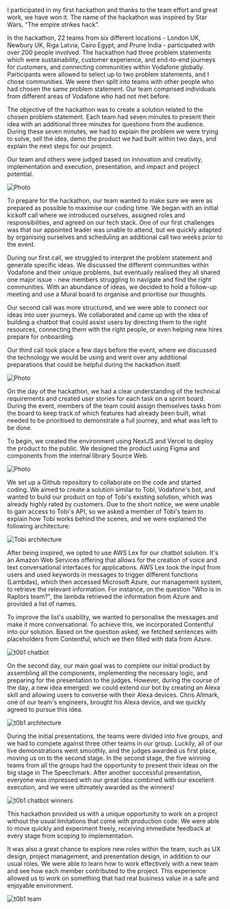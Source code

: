 I participated in my first hackathon and thanks to the team effort and great work, we have won it. The name of the hackathon was inspired by Star Wars, “The empire strikes hack”.

In the hackathon, 22 teams from six different locations - London UK, Newbury UK, Riga Latvia, Cairo Egypt, and Prune India - participated with over 200 people involved. The hackathon had three problem statements which were sustainability, customer experience, and end-to-end journeys for customers, and connecting communities within Vodafone globally. Participants were allowed to select up to two problem statements, and I chose communities. We were then split into teams with other people who had chosen the same problem statement. Our team comprised individuals from different areas of Vodafone who had not met before.

The objective of the hackathon was to create a solution related to the chosen problem statement. Each team had seven minutes to present their idea with an additional three minutes for questions from the audience. During these seven minutes, we had to explain the problem we were trying to solve, sell the idea, demo the product we had built within two days, and explain the next steps for our project.

Our team and others were judged based on innovation and creativity, implementation and execution, presentation, and impact and project potential.

![Photo](images/photo.jpg)

To prepare for the hackathon, our team wanted to make sure we were as prepared as possible to maximise our coding time. We began with an initial kickoff call where we introduced ourselves, assigned roles and responsibilities, and agreed on our tech stack. One of our first challenges was that our appointed leader was unable to attend, but we quickly adapted by organising ourselves and scheduling an additional call two weeks prior to the event.

During our first call, we struggled to interpret the problem statement and generate specific ideas. We discussed the different communities within Vodafone and their unique problems, but eventually realised they all shared one major issue - new members struggling to navigate and find the right communities. With an abundance of ideas, we decided to hold a follow-up meeting and use a Mural board to organise and prioritise our thoughts.

Our second call was more structured, and we were able to connect our ideas into user journeys. We collaborated and came up with the idea of building a chatbot that could assist users by directing them to the right resources, connecting them with the right people, or even helping new hires prepare for onboarding.

Our third call took place a few days before the event, where we discussed the technology we would be using and went over any additional preparations that could be helpful during the hackathon itself.

![Photo](images/collaborate.jpg)

On the day of the hackathon, we had a clear understanding of the technical requirements and created user stories for each task on a sprint board. During the event, members of the team could assign themselves tasks from the board to keep track of which features had already been built, what needed to be prioritised to demonstrate a full journey, and what was left to be done.

To begin, we created the environment using NextJS and Vercel to deploy the product to the public. We designed the product using Figma and components from the internal library Source Web.

![Photo](images/design.png)

We set up a Github repository to collaborate on the code and started coding. We aimed to create a solution similar to Tobi, Vodafone's bot, and wanted to build our product on top of Tobi's existing solution, which was already highly rated by customers. Due to the short notice, we were unable to gain access to Tobi's API, so we asked a member of Tobi's team to explain how Tobi works behind the scenes, and we were explained the following architecture:

![Tobi architecture](images/tobi.png)

After being inspired, we opted to use AWS Lex for our chatbot solution. It's an Amazon Web Services offering that allows for the creation of voice and text conversational interfaces for applications. AWS Lex took the input from users and used keywords in messages to trigger different functions (Lambdas), which then accessed Microsoft Azure, our management system, to retrieve the relevant information. For instance, on the question "Who is in Raptors team?", the lambda retrieved the information from Azure and provided a list of names.

To improve the list's usability, we wanted to personalise the messages and make it more conversational. To achieve this, we incorporated Contentful into our solution. Based on the question asked, we fetched sentences with placeholders from Contentful, which we then filled with data from Azure.

![t0b1 chatbot](images/chatbot.png)

On the second day, our main goal was to complete our initial product by assembling all the components, implementing the necessary logic, and preparing for the presentation to the judges. However, during the course of the day, a new idea emerged: we could extend our bot by creating an Alexa skill and allowing users to converse with their Alexa devices. Chris Allmark, one of our team's engineers, brought his Alexa device, and we quickly agreed to pursue this idea.

![t0b1 architecture](images/architecture.png)

During the initial presentations, the teams were divided into five groups, and we had to compete against three other teams in our group. Luckily, all of our live demonstrations went smoothly, and the judges awarded us first place, moving us on to the second stage. In the second stage, the five winning teams from all the groups had the opportunity to present their ideas on the big stage in The Speechmark. After another successful presentation, everyone was impressed with our great idea combined with our excellent execution, and we were ultimately awarded as the winners!

![t0b1 chatbot winners](images/winners.jpg)

This hackathon provided us with a unique opportunity to work on a project without the usual limitations that come with production code. We were able to move quickly and experiment freely, receiving immediate feedback at every stage from scoping to implementation.

It was also a great chance to explore new roles within the team, such as UX design, project management, and presentation design, in addition to our usual roles. We were able to learn how to work effectively with a new team and see how each member contributed to the project. This experience allowed us to work on something that had real business value in a safe and enjoyable environment.

![t0b1 team](images/team.jpeg)
